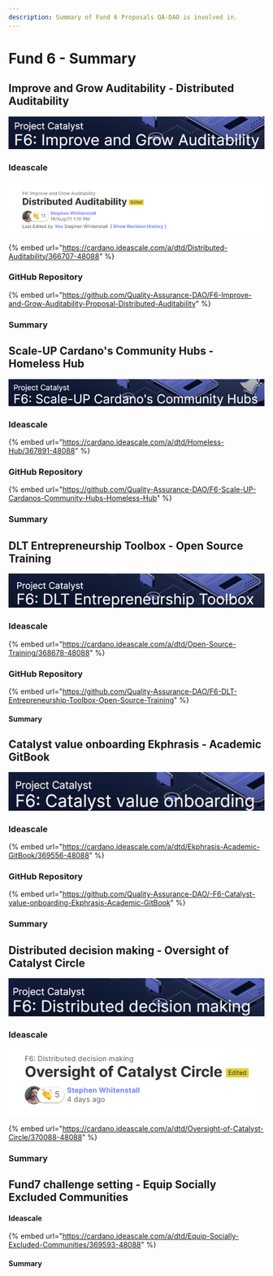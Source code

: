 ```yaml
---
description: Summary of Fund 6 Proposals QA-DAO is involved in.
---
```


# Fund 6 - Summary

## Improve and Grow Auditability - Distributed Auditability

![](../.gitbook/assets/2021-08-30-1-.png)

### Ideascale

![](../.gitbook/assets/2021-08-30.png)

{% embed url="https://cardano.ideascale.com/a/dtd/Distributed-Auditability/366707-48088" %}

### GitHub Repository

{% embed url="https://github.com/Quality-Assurance-DAO/F6-Improve-and-Grow-Auditability-Proposal-Distributed-Auditability" %}

### Summary

## Scale-UP Cardano's Community Hubs - Homeless Hub

![](../.gitbook/assets/2021-08-30-4-.png)

### Ideascale

{% embed url="https://cardano.ideascale.com/a/dtd/Homeless-Hub/367891-48088" %}

### GitHub Repository

{% embed url="https://github.com/Quality-Assurance-DAO/F6-Scale-UP-Cardanos-Community-Hubs-Homeless-Hub" %}



### Summary

## DLT Entrepreneurship Toolbox - Open Source Training

![](../.gitbook/assets/2021-08-30-5-.png)

### Ideascale

{% embed url="https://cardano.ideascale.com/a/dtd/Open-Source-Training/368678-48088" %}

### GitHub Repository

{% embed url="https://github.com/Quality-Assurance-DAO/F6-DLT-Entrepreneurship-Toolbox-Open-Source-Training" %}

#### Summary

## Catalyst value onboarding Ekphrasis - Academic GitBook

![](../.gitbook/assets/2021-08-30-6-.png)

### Ideascale

{% embed url="https://cardano.ideascale.com/a/dtd/Ekphrasis-Academic-GitBook/369556-48088" %}

### GitHub Repository

{% embed url="https://github.com/Quality-Assurance-DAO/-F6-Catalyst-value-onboarding-Ekphrasis-Academic-GitBook" %}



### Summary

## Distributed decision making - Oversight of Catalyst Circle

![](../.gitbook/assets/2021-08-30-2-.png)

### Ideascale

![](../.gitbook/assets/2021-08-30-3-.png)

{% embed url="https://cardano.ideascale.com/a/dtd/Oversight-of-Catalyst-Circle/370088-48088" %}

### Summary



## Fund7 challenge setting - Equip Socially Excluded Communities

#### Ideascale

{% embed url="https://cardano.ideascale.com/a/dtd/Equip-Socially-Excluded-Communities/369593-48088" %}

#### Summary







